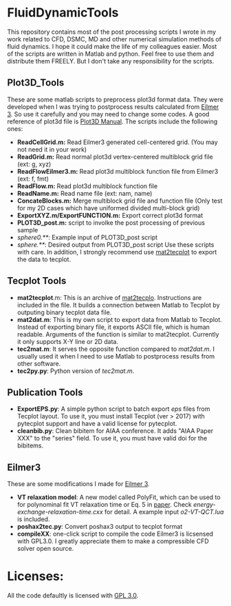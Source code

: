 # FluidDynamicTools
This repository contains most of the post processing scripts I wrote in my work related to CFD, DSMC, MD and other numerical simulation methods of fluid dynamics. I hope it could make the life of my colleagues easier. Most of the scripts are written in Matlab and python. Feel free to use them and distribute them FREELY. But I don't take any responsibility for the scripts. 

## Plot3D_Tools
These are some matlab scripts to preprocess plot3d format data. They were developed when I was trying to postprocess results calculated from [Eilmer 3](http://cfcfd.mechmining.uq.edu.au/eilmer3.html). So use it carefully and you may need to change some codes. A good reference of plot3d file is [Plot3D Manual](https://ntrs.nasa.gov/archive/nasa/casi.ntrs.nasa.gov/19900013774.pdf). The scripts include the following ones:
 - **ReadCellGrid.m:** Read Eilmer3 generated cell-centered grid. (You may not need it in your work)
 - **ReadGrid.m:** Read normal plot3d vertex-centered multiblock grid file (ext: g, xyz)
 - **ReadFlowEilmer3.m:** Read plot3d multiblock function file from Eilmer3 (ext: f, fmt)
 - **ReadFlow.m:** Read plot3d multiblock function file
 - **ReadName.m:** Read name file (ext: nam, name)
 - **ConcateBlocks.m:** Merge multiblock grid file and function file (Only test for my 2D cases which have uniformed divided multi-block grid)
 - **ExportXYZ.m/ExportFUNCTION.m:** Export correct plot3d format
 - **PLOT3D_post.m:** script to involke the post processing of previous sample
 - _sphere0.**_: Example input of PLOT3D_post script
 - _sphere.**_: Desired output from PLOT3D_post script
Use these scripts with care. In addition, I strongly recommend use [mat2tecplot](https://www.cfd-online.com/Forums/tecplot/103860-mat2tecplot.html) to export the data to tecplot.

## Tecplot Tools
 - **mat2tecplot**.m: This is an archive of [mat2tecplo](https://www.cfd-online.com/Forums/tecplot/103860-mat2tecplot.html). Instructions are included in the file. It builds a connection between Matlab to Tecplot by outputing binary tecplot data file.
 - **mat2dat.m**: This is my own script to export data from Matlab to Tecplot. Instead of exporting binary file, it exports ASCII file, which is human readable. Arguments of the function is similar to mat2tecplot. Currently it only supports X-Y line or 2D data.
 - **tec2mat.m**: It serves the opposite function compared to *mat2dat.m*. I usually used it when I need to use Matlab to postprocess results from other software.
 - **tec2py.py**: Python version of *tec2mat.m*.

## Publication Tools
 - **ExportEPS.py**: A simple python script to batch export *eps* files from Tecplot layout. To use it, you must install Tecplot (ver > 2017) with pytecplot support and have a valid license for pytecplot.
 - **cleanbib.py**: Clean bibitem for AIAA conference. It adds "AIAA Paper XXX" to the "series" field. To use it, you must have valid doi for the bibitems.

## Eilmer3
These are some modifications I made for [Eilmer 3](http://cfcfd.mechmining.uq.edu.au/eilmer3.html). 
 - **VT relaxation model**: A new model called PolyFit, which can be used to for polynominal fit VT relaxation time or Eq. 5 in [paper](http://aip.scitation.org/doi/abs/10.1063/1.4813070). Check *energy-exchange-relaxation-time.cxx* for detail. A example input *o2-VT-QCT.lua* is included.
 - **poshax2tec.py**: Convert poshax3 output to tecplot format
 - **compileXX**: one-click script to compile the code
Eilmer3 is licsensed with GPL3.0. I greatly appreciate them to make a compressible CFD solver open source.
 
# Licenses:
All the code defaultly is licensed with [GPL 3.0](https://www.gnu.org/licenses/gpl-3.0.html). 
